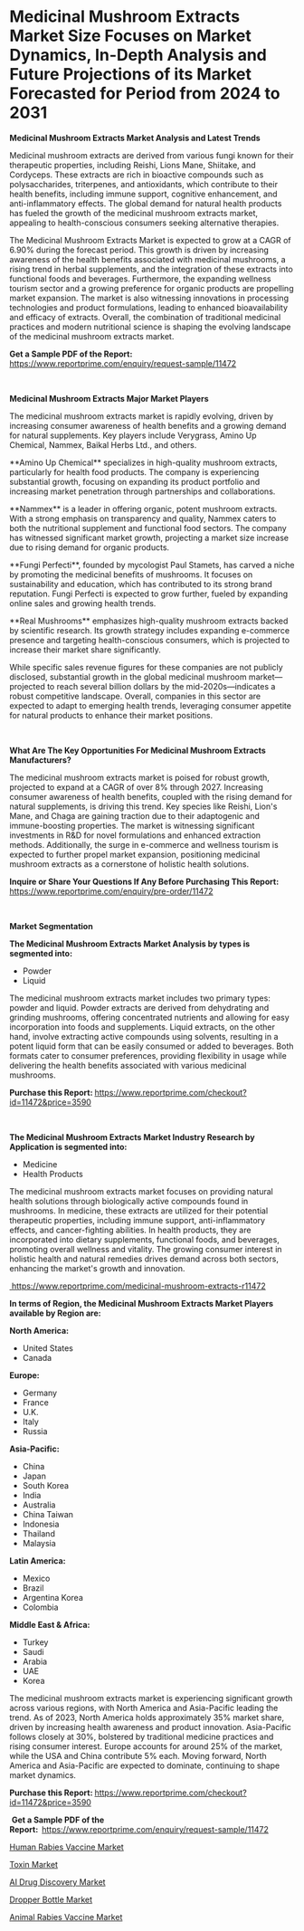 <p><h1>Medicinal Mushroom Extracts Market Size Focuses on Market Dynamics, In-Depth Analysis and Future Projections of its Market Forecasted for Period from 2024 to 2031</h1></p><p><strong>Medicinal Mushroom Extracts Market Analysis and Latest Trends</strong></p>
<p><p>Medicinal mushroom extracts are derived from various fungi known for their therapeutic properties, including Reishi, Lions Mane, Shiitake, and Cordyceps. These extracts are rich in bioactive compounds such as polysaccharides, triterpenes, and antioxidants, which contribute to their health benefits, including immune support, cognitive enhancement, and anti-inflammatory effects. The global demand for natural health products has fueled the growth of the medicinal mushroom extracts market, appealing to health-conscious consumers seeking alternative therapies.</p><p>The Medicinal Mushroom Extracts Market is expected to grow at a CAGR of 6.90% during the forecast period. This growth is driven by increasing awareness of the health benefits associated with medicinal mushrooms, a rising trend in herbal supplements, and the integration of these extracts into functional foods and beverages. Furthermore, the expanding wellness tourism sector and a growing preference for organic products are propelling market expansion. The market is also witnessing innovations in processing technologies and product formulations, leading to enhanced bioavailability and efficacy of extracts. Overall, the combination of traditional medicinal practices and modern nutritional science is shaping the evolving landscape of the medicinal mushroom extracts market.</p></p>
<p><strong>Get a Sample PDF of the Report:&nbsp;</strong> <a href="https://www.reportprime.com/enquiry/request-sample/11472?utm_campaign=32&utm_medium=2&utm_source=Github&utm_content=ia&utm_term=02122024&utm_id=medicinal-mushroom-extracts">https://www.reportprime.com/enquiry/request-sample/11472</a></p>
<p>&nbsp;</p>
<p><strong>Medicinal Mushroom Extracts Major Market Players</strong></p>
<p><p>The medicinal mushroom extracts market is rapidly evolving, driven by increasing consumer awareness of health benefits and a growing demand for natural supplements. Key players include Verygrass, Amino Up Chemical, Nammex, Baikal Herbs Ltd., and others.</p><p>**Amino Up Chemical** specializes in high-quality mushroom extracts, particularly for health food products. The company is experiencing substantial growth, focusing on expanding its product portfolio and increasing market penetration through partnerships and collaborations.</p><p>**Nammex** is a leader in offering organic, potent mushroom extracts. With a strong emphasis on transparency and quality, Nammex caters to both the nutritional supplement and functional food sectors. The company has witnessed significant market growth, projecting a market size increase due to rising demand for organic products.</p><p>**Fungi Perfecti**, founded by mycologist Paul Stamets, has carved a niche by promoting the medicinal benefits of mushrooms. It focuses on sustainability and education, which has contributed to its strong brand reputation. Fungi Perfecti is expected to grow further, fueled by expanding online sales and growing health trends.</p><p>**Real Mushrooms** emphasizes high-quality mushroom extracts backed by scientific research. Its growth strategy includes expanding e-commerce presence and targeting health-conscious consumers, which is projected to increase their market share significantly.</p><p>While specific sales revenue figures for these companies are not publicly disclosed, substantial growth in the global medicinal mushroom market—projected to reach several billion dollars by the mid-2020s—indicates a robust competitive landscape. Overall, companies in this sector are expected to adapt to emerging health trends, leveraging consumer appetite for natural products to enhance their market positions.</p></p>
<p>&nbsp;</p>
<p><strong>What Are The Key Opportunities For Medicinal Mushroom Extracts Manufacturers?</strong></p>
<p><p>The medicinal mushroom extracts market is poised for robust growth, projected to expand at a CAGR of over 8% through 2027. Increasing consumer awareness of health benefits, coupled with the rising demand for natural supplements, is driving this trend. Key species like Reishi, Lion's Mane, and Chaga are gaining traction due to their adaptogenic and immune-boosting properties. The market is witnessing significant investments in R&D for novel formulations and enhanced extraction methods. Additionally, the surge in e-commerce and wellness tourism is expected to further propel market expansion, positioning medicinal mushroom extracts as a cornerstone of holistic health solutions.</p></p>
<p><strong>Inquire or Share Your Questions If Any Before Purchasing This Report:</strong> <a href="https://www.reportprime.com/enquiry/pre-order/11472?utm_campaign=32&utm_medium=2&utm_source=Github&utm_content=ia&utm_term=02122024&utm_id=medicinal-mushroom-extracts">https://www.reportprime.com/enquiry/pre-order/11472</a></p>
<p>&nbsp;</p>
<p><strong>Market Segmentation</strong></p>
<p><strong>The Medicinal Mushroom Extracts Market Analysis by types is segmented into:</strong></p>
<p><ul><li>Powder</li><li>Liquid</li></ul></p>
<p><p>The medicinal mushroom extracts market includes two primary types: powder and liquid. Powder extracts are derived from dehydrating and grinding mushrooms, offering concentrated nutrients and allowing for easy incorporation into foods and supplements. Liquid extracts, on the other hand, involve extracting active compounds using solvents, resulting in a potent liquid form that can be easily consumed or added to beverages. Both formats cater to consumer preferences, providing flexibility in usage while delivering the health benefits associated with various medicinal mushrooms.</p></p>
<p><strong>Purchase this Report:&nbsp;</strong><a href="https://www.reportprime.com/checkout?id=11472&price=3590&utm_campaign=32&utm_medium=2&utm_source=Github&utm_content=ia&utm_term=02122024&utm_id=medicinal-mushroom-extracts">https://www.reportprime.com/checkout?id=11472&price=3590</a></p>
<p>&nbsp;</p>
<p><strong>The Medicinal Mushroom Extracts Market Industry Research by Application is segmented into:</strong></p>
<p><ul><li>Medicine</li><li>Health Products</li></ul></p>
<p><p>The medicinal mushroom extracts market focuses on providing natural health solutions through biologically active compounds found in mushrooms. In medicine, these extracts are utilized for their potential therapeutic properties, including immune support, anti-inflammatory effects, and cancer-fighting abilities. In health products, they are incorporated into dietary supplements, functional foods, and beverages, promoting overall wellness and vitality. The growing consumer interest in holistic health and natural remedies drives demand across both sectors, enhancing the market's growth and innovation.</p></p>
<p><a href="https://www.reportprime.com/medicinal-mushroom-extracts-r11472?utm_campaign=32&utm_medium=2&utm_source=Github&utm_content=ia&utm_term=02122024&utm_id=medicinal-mushroom-extracts">&nbsp;https://www.reportprime.com/medicinal-mushroom-extracts-r11472</a></p>
<p><strong>In terms of Region, the Medicinal Mushroom Extracts Market Players available by Region are:</strong></p>
<p>
    <p> <strong> North America: </strong>
        <ul>
            <li>United States</li>
            <li>Canada</li>
        </ul>
        </p> 
    <p> <strong> Europe: </strong>
        <ul>
            <li>Germany</li>
            <li>France</li>
            <li>U.K.</li>
            <li>Italy</li>
            <li>Russia</li>
        </ul>
        </p> 
    <p> <strong> Asia-Pacific: </strong>
        <ul>
            <li>China</li>
            <li>Japan</li>
            <li>South Korea</li>
            <li>India</li>
            <li>Australia</li>
            <li>China Taiwan</li>
            <li>Indonesia</li>
            <li>Thailand</li>
            <li>Malaysia</li>
        </ul>
        </p> 
    <p> <strong> Latin America: </strong>
        <ul>
            <li>Mexico</li>
            <li>Brazil</li>
            <li>Argentina Korea</li>
            <li>Colombia</li>
        </ul>
        </p> 
    <p> <strong> Middle East & Africa: </strong>
        <ul>
            <li>Turkey</li>
            <li>Saudi</li>
            <li>Arabia</li>
            <li>UAE</li>
            <li>Korea</li>
        </ul>
    </p>
    </p>
<p><p>The medicinal mushroom extracts market is experiencing significant growth across various regions, with North America and Asia-Pacific leading the trend. As of 2023, North America holds approximately 35% market share, driven by increasing health awareness and product innovation. Asia-Pacific follows closely at 30%, bolstered by traditional medicine practices and rising consumer interest. Europe accounts for around 25% of the market, while the USA and China contribute 5% each. Moving forward, North America and Asia-Pacific are expected to dominate, continuing to shape market dynamics.</p></p>
<p><strong>Purchase this Report: </strong><a href="https://www.reportprime.com/checkout?id=11472&price=3590&utm_campaign=32&utm_medium=2&utm_source=Github&utm_content=ia&utm_term=02122024&utm_id=medicinal-mushroom-extracts">https://www.reportprime.com/checkout?id=11472&price=3590</a></p>
<p>&nbsp;<strong>Get a Sample PDF of the Report:&nbsp;&nbsp;</strong><a href="https://www.reportprime.com/enquiry/request-sample/11472?utm_campaign=32&utm_medium=2&utm_source=Github&utm_content=ia&utm_term=02122024&utm_id=medicinal-mushroom-extracts">https://www.reportprime.com/enquiry/request-sample/11472</a></p>
<p><strong></strong></p>
<p><p><a href="https://github.com/irfadac/Market-Research-Report-List-5/blob/main/human-rabies-vaccine-market.md?utm_campaign=32&utm_medium=2&utm_source=Github&utm_content=ia&utm_term=02122024&utm_id=medicinal-mushroom-extracts">Human Rabies Vaccine Market</a></p><p><a href="https://github.com/JakirUddin651/Market-Research-Report-List-1/blob/main/toxin-market.md?utm_campaign=32&utm_medium=2&utm_source=Github&utm_content=ia&utm_term=02122024&utm_id=medicinal-mushroom-extracts">Toxin Market</a></p><p><a href="https://www.linkedin.com/pulse/ai-drug-discovery-market-size-expanding-cagr-51-period-2024-ickxe?utm_campaign=32&utm_medium=2&utm_source=Github&utm_content=ia&utm_term=02122024&utm_id=medicinal-mushroom-extracts">AI Drug Discovery Market</a></p><p><a href="https://issuu.com/reportprime-2/docs/dropper-bottle-market-size-2030.pptx?utm_campaign=32&utm_medium=2&utm_source=Github&utm_content=ia&utm_term=02122024&utm_id=medicinal-mushroom-extracts">Dropper Bottle Market</a></p><p><a href="https://www.linkedin.com/pulse/key-metrics-animal-rabies-vaccine-market-report-size-growth-wqrje?utm_campaign=32&utm_medium=2&utm_source=Github&utm_content=ia&utm_term=02122024&utm_id=medicinal-mushroom-extracts">Animal Rabies Vaccine Market</a></p></p>